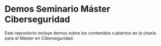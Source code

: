 # Demos Seminario Máster Ciberseguridad

Este repositorio incluye demos sobre los contenidos cubiertos en la charla para el Máster en Ciberseguridad.
